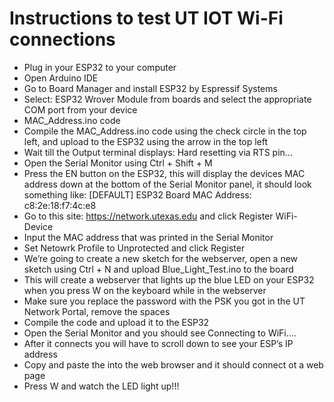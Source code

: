 # Instructions to test UT IOT Wi-Fi connections
- Plug in your ESP32 to your computer
- Open Arduino IDE
- Go to Board Manager and install ESP32 by Espressif Systems
- Select: ESP32 Wrover Module from boards and select the appropriate COM port from your device
- MAC_Address.ino code 
- Compile the MAC_Address.ino code using the check circle in the top left, and upload to the ESP32 using the arrow in the top left
- Wait till the Output terminal displays: Hard resetting via RTS pin… 
- Open the Serial Monitor using Ctrl + Shift + M
- Press the EN button on the ESP32, this will display the devices MAC address down at the bottom of the Serial Monitor panel, it should look something like: [DEFAULT] ESP32 Board MAC Address: c8:2e:18:f7:4c:e8
- Go to this site: https://network.utexas.edu and click Register WiFi-Device
- Input the MAC address that was printed in the Serial Monitor
- Set Netowrk Profile to Unprotected and click Register
- We’re going to create a new sketch for the webserver, open a new sketch using Ctrl + N and upload Blue_Light_Test.ino to the board 
- This will create a webserver that lights up the blue LED on your ESP32 when you press W on the keyboard while in the webserver
- Make sure you replace the password with the PSK you got in the UT Network Portal, remove the spaces
- Compile the code and upload it to the ESP32
- Open the Serial Monitor and you should see Connecting to WiFi....
- After it connects you will have to scroll down to see your ESP’s IP address
- Copy and paste the into the web browser and it should connect ot a web page
- Press W and watch the LED light up!!!

